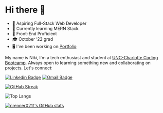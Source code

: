 # Hi there 👋

- 🌱 Aspiring Full-Stack Web Developer
- 🧠 Currently learning MERN Stack
- 🎨 Front-End Proficient
- 🎓 October ‘22 grad
- 🖥️ I've been working on [Portfolio](https://nrenner0211.github.io/super-react-portfolio/)

My name is Niki, I'm a tech enthusiast and student at [UNC-Charlotte Coding Bootcamp](https://bootcamp.charlotte.edu/coding/). Always open to learning something new and collaborating on projects. Let's connect:

[![Linkedin Badge](https://img.shields.io/badge/-nrenner0211-blue?style=flat-square&logo=Linkedin&logoColor=white&link=https://www.linkedin.com/in/nicolette-renner/)](https://www.linkedin.com/in/nicolette-renner/)
[![Gmail Badge](https://img.shields.io/badge/-nrenner0211@gmail.com-c14438?style=flat-square&logo=Gmail&logoColor=white&link=mailto:nrenner0211@gmail.com)](mailto:nrenner0211@gmail.com)

[![GitHub Streak](https://streak-stats.demolab.com/?user=nrenner0211)](https://git.io/streak-stats)

![Top Langs](https://github-readme-stats.vercel.app/api/top-langs/?username=nrenner0211&hide=TeX&layout=compact)

[![nrenner0211's GitHub stats](https://github-readme-stats.vercel.app/api?username=nrenner0211)](https://github.com/nrenner0211/github-readme-stats)